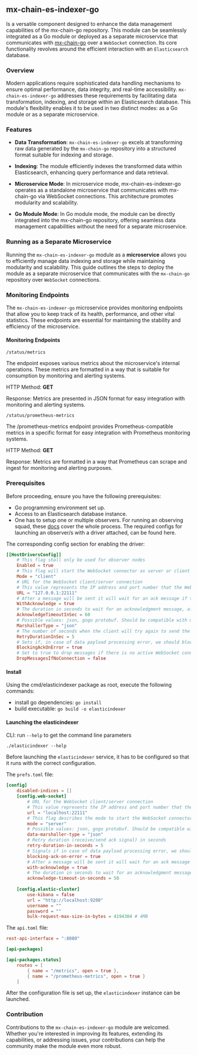 ## mx-chain-es-indexer-go


Is a versatile component designed to enhance the data management capabilities of the mx-chain-go repository. 
This module can be seamlessly integrated as a Go module or deployed as a separate microservice that communicates with [mx-chain-go](https://github.com/multiversx/mx-chain-go)
over a `WebSocket` connection. 
Its core functionality revolves around the efficient interaction with an `Elasticsearch` database.

### Overview

Modern applications require sophisticated data handling mechanisms to ensure optimal performance, data integrity, and real-time accessibility.
`mx-chain-es-indexer-go` addresses these requirements by facilitating data transformation, indexing, and storage within an Elasticsearch database. 
This module's flexibility enables it to be used in two distinct modes: as a Go module or as a separate microservice.

### Features

- **Data Transformation**: `mx-chain-es-indexer-go` excels at transforming raw data generated by the `mx-chain-go` repository into a structured format suitable for indexing and storage.

- **Indexing**: The module efficiently indexes the transformed data within Elasticsearch, enhancing query performance and data retrieval.

- **Microservice Mode**: In microservice mode, mx-chain-es-indexer-go operates as a standalone microservice that communicates with mx-chain-go via WebSocket connections. This architecture promotes modularity and scalability.

- **Go Module Mode**: In Go module mode, the module can be directly integrated into the mx-chain-go repository, offering seamless data management capabilities without the need for a separate microservice.

### Running as a Separate Microservice

Running the `mx-chain-es-indexer-go` module as a **microservice** allows you to efficiently manage data indexing and storage while maintaining 
modularity and scalability. This guide outlines the steps to deploy the module as a separate microservice that communicates with 
the `mx-chain-go` repository over `WebSocket` connections.

### Monitoring Endpoints

The `mx-chain-es-indexer-go` microservice provides monitoring endpoints that allow you to keep track of its health, performance, and other vital statistics.
These endpoints are essential for maintaining the stability and efficiency of the microservice.

#### Monitoring Endpoints

`/status/metrics`

The endpoint exposes various metrics about the microservice's internal operations. These metrics are formatted in a way that is suitable for consumption
by monitoring and alerting systems.

HTTP Method: **GET**

Response: Metrics are presented in JSON format for easy integration with monitoring and alerting systems.

`/status/prometheus-metrics`

The /prometheus-metrics endpoint provides Prometheus-compatible metrics in a specific format for easy integration with 
Prometheus monitoring systems.

HTTP Method: **GET**

Response: Metrics are formatted in a way that Prometheus can scrape and ingest for monitoring and alerting purposes.



### Prerequisites
Before proceeding, ensure you have the following prerequisites:
- Go programming environment set up.
- Access to an Elasticsearch database instance.
- One has to setup one or multiple observers. For running an observing squad, these [docs](https://docs.multiversx.com/integrators/observing-squad/) cover the whole process.
The required configs for launching an observer/s with a driver attached, can be found here.

The corresponding config section for enabling the driver:

```toml
[[HostDriversConfig]]
    # This flag shall only be used for observer nodes
    Enabled = true
    # This flag will start the WebSocket connector as server or client (can be "client" or "server")
    Mode = "client"
    # URL for the WebSocket client/server connection
    # This value represents the IP address and port number that the WebSocket client or server will use to establish a connection.
    URL = "127.0.0.1:22111"
    # After a message will be sent it will wait for an ack message if this flag is enabled
    WithAcknowledge = true
    # The duration in seconds to wait for an acknowledgment message, after this time passes an error will be returned
    AcknowledgeTimeoutInSec = 60
    # Possible values: json, gogo protobuf. Should be compatible with mx-chain-es-indexer-go config
    MarshallerType = "json"
    # The number of seconds when the client will try again to send the data
    RetryDurationInSec = 5
    # Sets if, in case of data payload processing error, we should block or not the advancement to the next processing event. Set this to true if you wish the node to stop processing blocks if the client/server encounters errors while processing requests.
    BlockingAckOnError = true
    # Set to true to drop messages if there is no active WebSocket connection to send to.
    DropMessagesIfNoConnection = false
```


#### Install
Using the cmd/elasticindexer package as root, execute the following commands:
- install go dependencies: `go install`
- build executable: `go build -o elasticindexer`

#### Launching the elasticindexer

CLI: run `--help` to get the command line parameters
```
./elasticindexer --help
```

Before launching the `elasticindexer` service, it has to be configured so that it runs with the correct configuration.

The `prefs.toml` file:

```toml
[config]
    disabled-indices = []
    [config.web-socket]
        # URL for the WebSocket client/server connection
        # This value represents the IP address and port number that the WebSocket client or server will use to establish a connection.
        url = "localhost:22111"
        # This flag describes the mode to start the WebSocket connector. Can be "client" or "server"
        mode = "server"
        # Possible values: json, gogo protobuf. Should be compatible with mx-chain-node outport driver config
        data-marshaller-type = "json"
        # Retry duration (receive/send ack signal) in seconds
        retry-duration-in-seconds = 5
        # Signals if in case of data payload processing error, we should send the ack signal or not
        blocking-ack-on-error = true
        # After a message will be sent it will wait for an ack message if this flag is enabled
        with-acknowledge = true
        # The duration in seconds to wait for an acknowledgment message, after this time passes an error will be returned
        acknowledge-timeout-in-seconds = 50
    
    [config.elastic-cluster]
        use-kibana = false
        url = "http://localhost:9200"
        username = ""
        password = ""
        bulk-request-max-size-in-bytes = 4194304 # 4MB
```

The `api.toml` file:
```toml
rest-api-interface = ":8080"

[api-packages]

[api-packages.status]
    routes = [
        { name = "/metrics", open = true },
        { name = "/prometheus-metrics", open = true }
    ]
```

After the configuration file is set up, the `elasticindexer` instance can be launched.

### Contribution

Contributions to the `mx-chain-es-indexer-go` module are welcomed. Whether you're interested in improving its features, 
extending its capabilities, or addressing issues, your contributions can help the community make the module even more robust.
